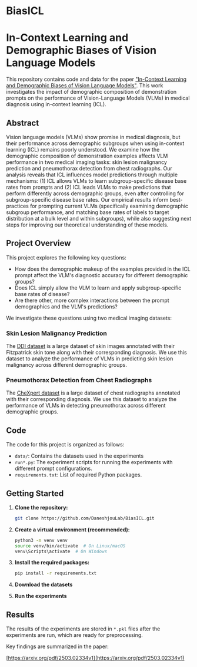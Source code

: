 <!--

This source file is part of the the  Daneshjou Lab projects.

SPDX-FileCopyrightText: 2025 Stanford University and the project authors (see CONTRIBUTORS.md)

SPDX-License-Identifier: MIT

-->

# BiasICL

# In-Context Learning and Demographic Biases of Vision Language Models
This repository contains code and data for the paper ["In-Context Learning and Demographic Biases of Vision Language Models"](https://arxiv.org/html/2503.02334v1).  This work investigates the impact of demographic composition of demonstration prompts on the performance of Vision-Language Models (VLMs) in medical diagnosis using in-context learning (ICL).

## Abstract

Vision language models (VLMs) show promise in medical diagnosis, but their performance across demographic subgroups when using in-context learning (ICL) remains poorly understood. We examine how the demographic composition of demonstration examples affects VLM performance in two medical imaging tasks: skin lesion malignancy prediction and pneumothorax detection from chest radiographs. Our analysis reveals that ICL influences model predictions through multiple mechanisms: (1) ICL allows VLMs to learn subgroup-specific disease base rates from prompts and (2) ICL leads VLMs to make predictions that perform differently across demographic groups, even after controlling for subgroup-specific disease base rates. Our empirical results inform best-practices for prompting current VLMs (specifically examining demographic subgroup performance, and matching base rates of labels to target distribution at a bulk level and within subgroups), while also suggesting next steps for improving our theoretical understanding of these models.

## Project Overview

This project explores the following key questions:

* How does the demographic makeup of the examples provided in the ICL prompt affect the VLM's diagnostic accuracy for different demographic groups?
* Does ICL simply allow the VLM to learn and apply subgroup-specific base rates of disease?
* Are there other, more complex interactions between the prompt demographics and the VLM's predictions?

We investigate these questions using two medical imaging datasets:

### Skin Lesion Malignancy Prediction

The [DDI dataset](https://ddi-dataset.github.io/) is a large dataset of skin images annotated with their Fitzpatrick skin tone along with their corresponding diagnosis. We use this dataset to analyze the performance of VLMs in predicting skin lesion malignancy across different demographic groups.

### Pneumothorax Detection from Chest Radiographs

The [CheXpert dataset](https://stanfordmlgroup.github.io/competitions/chexpert/) is a large dataset of chest radiographs annotated with their corresponding diagnosis. We use this dataset to analyze the performance of VLMs in detecting pneumothorax across different demographic groups.


## Code

The code for this project is organized as follows:

* `data/`: Contains the datasets used in the experiments
* `run*.py`: The experiment scripts for running the experiments with different prompt configurations. 
* `requirements.txt`: List of required Python packages.

## Getting Started

1. **Clone the repository:**
   ```bash
   git clone https://github.com/DaneshjouLab/BiasICL.git

2. **Create a virtual environment (recommended):**
   ```bash
   python3 -m venv venv
   source venv/bin/activate  # On Linux/macOS
   venv\Scripts\activate  # On Windows
   ```

3. **Install the required packages:**
   ```bash
   pip install -r requirements.txt
   ```

4. **Download the datasets** 

5. **Run the experiments**

## Results

The results of the experiments are stored in `*.pkl` files after the experiments are run, which are ready for preprocessing.

Key findings are summarized in the paper:

[https://arxiv.org/pdf/2503.02334v1](https://arxiv.org/pdf/2503.02334v1)

